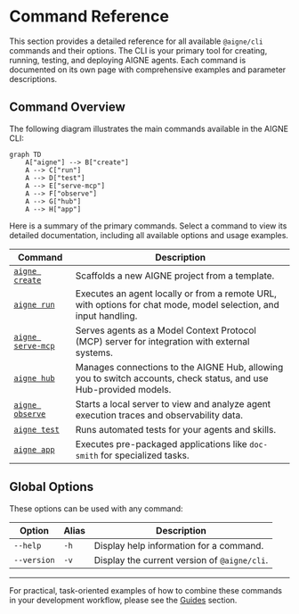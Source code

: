 # Command Reference

This section provides a detailed reference for all available `@aigne/cli` commands and their options. The CLI is your primary tool for creating, running, testing, and deploying AIGNE agents. Each command is documented on its own page with comprehensive examples and parameter descriptions.

## Command Overview

The following diagram illustrates the main commands available in the AIGNE CLI:

```mermaid
graph TD
    A["aigne"] --> B["create"]
    A --> C["run"]
    A --> D["test"]
    A --> E["serve-mcp"]
    A --> F["observe"]
    A --> G["hub"]
    A --> H["app"]
```

Here is a summary of the primary commands. Select a command to view its detailed documentation, including all available options and usage examples.

| Command                                             | Description                                                                                                   |
| --------------------------------------------------- | ------------------------------------------------------------------------------------------------------------- |
| [`aigne create`](./command-reference-create.md)         | Scaffolds a new AIGNE project from a template.                                                                |
| [`aigne run`](./command-reference-run.md)               | Executes an agent locally or from a remote URL, with options for chat mode, model selection, and input handling. |
| [`aigne serve-mcp`](./command-reference-serve-mcp.md)   | Serves agents as a Model Context Protocol (MCP) server for integration with external systems.                 |
| [`aigne hub`](./command-reference-hub.md)               | Manages connections to the AIGNE Hub, allowing you to switch accounts, check status, and use Hub-provided models. |
| [`aigne observe`](./command-reference-observe.md)       | Starts a local server to view and analyze agent execution traces and observability data.                      |
| [`aigne test`](./command-reference-test.md)             | Runs automated tests for your agents and skills.                                                              |
| [`aigne app`](./command-reference-built-in-apps.md)     | Executes pre-packaged applications like `doc-smith` for specialized tasks.                                    |

## Global Options

These options can be used with any command:

| Option          | Alias | Description                                  |
| --------------- | ----- | -------------------------------------------- |
| `--help`        | `-h`  | Display help information for a command.      |
| `--version`     | `-v`  | Display the current version of `@aigne/cli`. |

---

For practical, task-oriented examples of how to combine these commands in your development workflow, please see the [Guides](./guides.md) section.